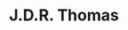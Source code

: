 ---
title: "J.D.R. Thomas"
url: /castell-newydd-emlyn-newcastle-emlyn/j-d-r-thomas/
shop: Elektronik
---